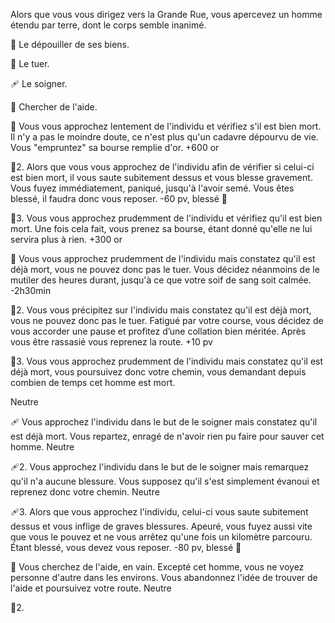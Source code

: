 Alors que vous vous dirigez vers la Grande Rue, vous apercevez un homme étendu par terre, dont le corps semble inanimé.

🤑 Le dépouiller de ses biens.

🔪 Le tuer.

🩹 Le soigner.

🏃 Chercher de l'aide.

🤑
Vous vous approchez lentement de l'individu et vérifiez s'il est bien mort. Il n'y a pas le moindre doute, ce n'est plus qu'un cadavre dépourvu de vie. Vous "empruntez" sa bourse remplie d'or.
+600 or

🤑2.
Alors que vous vous approchez de l'individu afin de vérifier si celui-ci est bien mort, il vous saute subitement dessus et vous blesse gravement. Vous fuyez immédiatement, paniqué, jusqu'à l'avoir semé. Vous êtes blessé, il faudra donc vous reposer.
-60 pv, blessé 🤕

🤑3.
Vous vous approchez prudemment de l'individu et vérifiez qu'il est bien mort. Une fois cela fait, vous prenez sa bourse, étant donné qu'elle ne lui servira plus à rien.
+300 or

🔪
Vous vous approchez prudemment de l'individu mais constatez qu'il est déjà mort, vous ne pouvez donc pas le tuer. Vous décidez néanmoins de le mutiler des heures durant, jusqu'à ce que votre soif de sang soit calmée.
-2h30min

🔪2.
Vous vous précipitez sur l'individu mais constatez qu'il est déjà mort, vous ne pouvez donc pas le tuer. Fatigué par votre course, vous décidez de vous accorder une pause et profitez d’une collation bien méritée. Après vous être rassasié vous reprenez la route.
+10 pv

🔪3.
Vous vous approchez prudemment de l'individu mais constatez qu'il est déjà mort, vous poursuivez donc votre chemin, vous demandant depuis combien de temps cet homme est mort.

Neutre

🩹
Vous approchez l'individu dans le but de le soigner mais constatez qu'il est déjà mort. Vous repartez, enragé de n'avoir rien pu faire pour sauver cet homme.
Neutre

🩹2.
Vous approchez l'individu dans le but de le soigner mais remarquez qu'il n'a aucune blessure. Vous supposez qu'il s'est simplement évanoui et reprenez donc votre chemin.
Neutre

🩹3.
Alors que vous approchez l'individu, celui-ci vous saute subitement dessus et vous inflige de graves blessures. Apeuré, vous fuyez aussi vite que vous le pouvez et ne vous arrêtez qu'une fois un kilomètre parcouru. Étant blessé, vous devez vous reposer.
-80 pv, blessé 🤕

🏃
Vous cherchez de l'aide, en vain. Excepté cet homme, vous ne voyez personne d'autre dans les environs. Vous abandonnez l'idée de trouver de l'aide et poursuivez votre route.
Neutre

🏃2.
